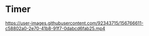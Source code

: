 # Timer

https://user-images.githubusercontent.com/92343715/156766611-c58802a0-2e70-41b8-91f7-0dabcd6fab25.mp4

